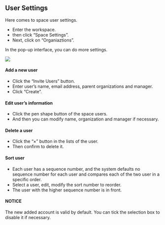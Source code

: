 ## User Settings

Here comes to space user settings.
- Enter the workspace.
- then click “Space Settings”. 
- Next, click on “Organiaztions”. 

In the pop-up interface, you can do more settings.

![](/assets/us/workflow/user.png)
#### Add a new user
- Click the “Invite Users” button.
- Enter user’s name, email address, parent organizations and manager.
- Click “Create”.

#### Edit user’s information
- Click the pen shape button of the space users.
- And then you can modify name, organization and manager if necessary.

#### Delete a user
- Click the “×” button in the lists of the user.
- Then confirm to delete it.

#### Sort user
- Each user has a sequence number, and the system defaults no sequence number for each user and compares each of the two user in a specific order.
- Select a user, edit, modify the sort number to reorder.
- The user with the higher sequence number is in front. 

#### NOTICE
The new added account is valid by default. You can tick the selection box to disable it if necessary.
